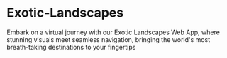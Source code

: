 # Exotic-Landscapes
Embark on a virtual journey with our Exotic Landscapes Web App, where stunning visuals meet seamless navigation, bringing the world's most breath-taking destinations to your fingertips
